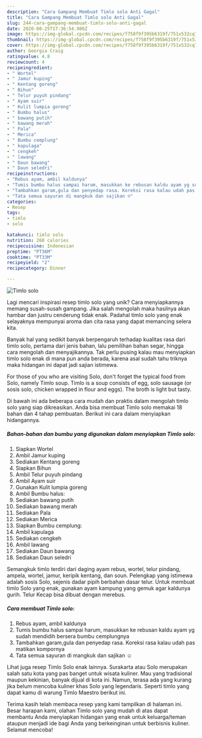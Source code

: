 ```yaml
---
description: "Cara Gampang Membuat Timlo solo Anti Gagal"
title: "Cara Gampang Membuat Timlo solo Anti Gagal"
slug: 244-cara-gampang-membuat-timlo-solo-anti-gagal
date: 2020-08-25T17:36:54.986Z
image: https://img-global.cpcdn.com/recipes/f758f9f395b6319f/751x532cq70/timlo-solo-foto-resep-utama.jpg
thumbnail: https://img-global.cpcdn.com/recipes/f758f9f395b6319f/751x532cq70/timlo-solo-foto-resep-utama.jpg
cover: https://img-global.cpcdn.com/recipes/f758f9f395b6319f/751x532cq70/timlo-solo-foto-resep-utama.jpg
author: Georgia Craig
ratingvalue: 4.8
reviewcount: 4
recipeingredient:
- " Wortel"
- " Jamur kuping"
- " Kentang goreng"
- " Bihun"
- " Telur puyuh pindang"
- " Ayam suir"
- " Kulit lumpia goreng"
- " Bumbu halus"
- " bawang putih"
- " bawang merah"
- " Pala"
- " Merica"
- " Bumbu cemplung"
- " kapulaga"
- " cengkeh"
- " lawang"
- " Daun bawang"
- " Daun seledri"
recipeinstructions:
- "Rebus ayam, ambil kaldunya"
- "Tumis bumbu halus sampai harum, masukkan ke rebusan kaldu ayam yg sudah mendidih bersera bumbu cemplungnya"
- "Tambahkan garam,gula dan penyedap rasa. Koreksi rasa kalau udah pas matikan kompornya"
- "Tata semua sayuran di mangkuk dan sajikan ☺️"
categories:
- Resep
tags:
- timlo
- solo

katakunci: timlo solo 
nutrition: 260 calories
recipecuisine: Indonesian
preptime: "PT36M"
cooktime: "PT33M"
recipeyield: "2"
recipecategory: Dinner

---
```



![Timlo solo](https://img-global.cpcdn.com/recipes/f758f9f395b6319f/751x532cq70/timlo-solo-foto-resep-utama.jpg)

Lagi mencari inspirasi resep timlo solo yang unik? Cara menyiapkannya memang susah-susah gampang. Jika salah mengolah maka hasilnya akan hambar dan justru cenderung tidak enak. Padahal timlo solo yang enak selayaknya mempunyai aroma dan cita rasa yang dapat memancing selera kita.

Banyak hal yang sedikit banyak berpengaruh terhadap kualitas rasa dari timlo solo, pertama dari jenis bahan, lalu pemilihan bahan segar, hingga cara mengolah dan menyajikannya. Tak perlu pusing kalau mau menyiapkan timlo solo enak di mana pun anda berada, karena asal sudah tahu triknya maka hidangan ini dapat jadi sajian istimewa.

For those of you who are visiting Solo, don&#39;t forget the typical food from Solo, namely Timlo soup. Timlo is a soup consists of egg, solo sausage (or sosis solo, chicken wrapped in flour and eggs). The broth is light but tasty.


Di bawah ini ada beberapa cara mudah dan praktis dalam mengolah timlo solo yang siap dikreasikan. Anda bisa membuat Timlo solo memakai 18 bahan dan 4 tahap pembuatan. Berikut ini cara dalam menyiapkan hidangannya.

<!--inarticleads1-->

##### Bahan-bahan dan bumbu yang digunakan dalam menyiapkan Timlo solo:

1. Siapkan  Wortel
1. Ambil  Jamur kuping
1. Sediakan  Kentang goreng
1. Siapkan  Bihun
1. Ambil  Telur puyuh pindang
1. Ambil  Ayam suir
1. Gunakan  Kulit lumpia goreng
1. Ambil  Bumbu halus:
1. Sediakan  bawang putih
1. Sediakan  bawang merah
1. Sediakan  Pala
1. Sediakan  Merica
1. Siapkan  Bumbu cemplung:
1. Ambil  kapulaga
1. Sediakan  cengkeh
1. Ambil  lawang
1. Sediakan  Daun bawang
1. Sediakan  Daun seledri


Semangkuk timlo terdiri dari daging ayam rebus, wortel, telur pindang, ampela, wortel, jamur, keripik kentang, dan soun. Pelengkap yang istimewa adalah sosis Solo, sejenis dadar pipih berbahan dasar telur. Untuk membuat timlo Solo yang enak, gunakan ayam kampung yang gemuk agar kaldunya gurih. Telur Kecap bisa dibuat dengan merebus. 

<!--inarticleads2-->

##### Cara membuat Timlo solo:

1. Rebus ayam, ambil kaldunya
1. Tumis bumbu halus sampai harum, masukkan ke rebusan kaldu ayam yg sudah mendidih bersera bumbu cemplungnya
1. Tambahkan garam,gula dan penyedap rasa. Koreksi rasa kalau udah pas matikan kompornya
1. Tata semua sayuran di mangkuk dan sajikan ☺️


Lihat juga resep Timlo Solo enak lainnya. Surakarta atau Solo merupakan salah satu kota yang pas banget untuk wisata kuliner. Mau yang tradisional maupun kekinian, banyak dijual di kota ini. Namun, terasa ada yang kurang jika belum mencoba kuliner khas Solo yang legendaris. Seperti timlo yang dapat kamu di warung Timlo Maestro berikut ini. 

Terima kasih telah membaca resep yang kami tampilkan di halaman ini. Besar harapan kami, olahan Timlo solo yang mudah di atas dapat membantu Anda menyiapkan hidangan yang enak untuk keluarga/teman ataupun menjadi ide bagi Anda yang berkeinginan untuk berbisnis kuliner. Selamat mencoba!
